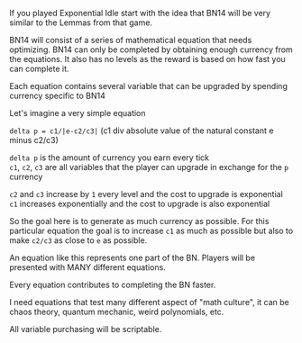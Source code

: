 If you played Exponential Idle start with the idea that BN14 will be very similar to the Lemmas from that game.

BN14 will consist of a series of mathematical equation that needs optimizing. BN14 can only be completed by obtaining enough currency from the equations. It also has no levels as the reward is based on how fast you can complete it.

Each equation contains several variable that can be upgraded by spending currency specific to BN14

Let's imagine a very simple equation

`delta p = c1/|e-c2/c3|`
(c1 div absolute value of the natural constant e minus c2/c3)

`delta p` is the amount of currency you earn every tick  
`c1`, `c2`, `c3` are all variables that the player can upgrade in exchange for the `p` currency

`c2` and `c3` increase by `1` every level and the cost to upgrade is exponential  
`c1` increases exponentially and the cost to upgrade is also exponential

So the goal here is to generate as much currency as possible. For this particular equation the goal is to increase `c1` as much as possible but also to make `c2/c3` as close to `e` as possible.

An equation like this represents one part of the BN. Players will be presented with MANY different equations.

Every equation contributes to completing the BN faster.

I need equations that test many different aspect of "math culture", it can be chaos theory, quantum mechanic, weird polynomials, etc.

All variable purchasing will be scriptable.
